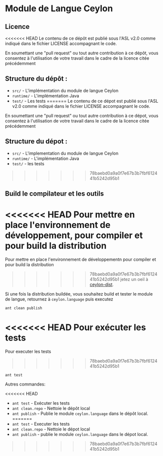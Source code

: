 Module de Langue Ceylon
======================

Licence
-------

<<<<<<< HEAD
Le contenu de ce dépôt est publié sous l'ASL v2.0
comme indiqué dans le fichier LICENSE accompagnant le code.

En soumettant une "pull request" ou tout autre contribution à ce dépôt, vous consentez à l'utilisation de votre travail dans le cadre
de la licence citée précédemment

Structure du dépôt :
--------------------

* `src/`          - L'implémentation du module de langue Ceylon
* `runtime/`      - L'implémentation Java
* `test/`         - Les tests
=======
Le contenu de ce dépot est publié sous l'ASL v2.0
comme indiqué dans le fichier LICENSE accompagnant le code.

En soumettant une "pull request" ou tout autre contribution à ce dépot, vous consentez à l'utilisation de votre travail dans le cadre
de la licence citée précédemment

Structure du dépot :
--------------------

* `src/`          - L'implementation du module de langue Ceylon
* `runtime/`      - L'implémentation Java
* `test/`         - les tests
>>>>>>> 78baebd0a9a0f7e67b3b7fbf612441b5242d95b1

Build le compilateur et les outils
----------------------------

<<<<<<< HEAD
Pour mettre en place l'environnement de développement, pour compiler et pour build la distribution
=======
Pour mettre en place l'environnement de développementn pour compiler et pour build la distribution
>>>>>>> 78baebd0a9a0f7e67b3b7fbf612441b5242d95b1
jetez un oeil à [ceylon-dist](https://github.com/ceylon/ceylon-dist#ceylon-distribution).

Si une fois la distribution buildée, vous souhaitez build et tester le module de langue, 
retournez à `ceylon.language` puis executez

    ant clean publish
    
<<<<<<< HEAD
Pour exécuter les tests
=======
Pour executer les tests
>>>>>>> 78baebd0a9a0f7e67b3b7fbf612441b5242d95b1

    ant test

Autres commandes:

<<<<<<< HEAD
* `ant test`         - Exécuter les tests    
* `ant clean.repo`   - Nettoie le dépôt local
* `ant publish`      - Publie le module `ceylon.language` 
                       dans le dépôt local.
=======
* `ant test`         - Executer les tests    
* `ant clean.repo`   - Nettoie le dépot local
* `ant publish`      - publie le module `ceylon.language` 
                       dans le dépot local.
>>>>>>> 78baebd0a9a0f7e67b3b7fbf612441b5242d95b1
